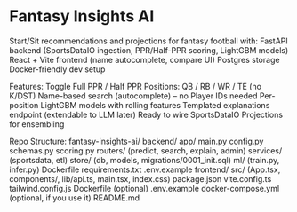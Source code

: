 # Fantasy Insights AI
Start/Sit recommendations and projections for fantasy football with:
FastAPI backend (SportsDataIO ingestion, PPR/Half-PPR scoring, LightGBM models)
React + Vite frontend (name autocomplete, compare UI)
Postgres storage
Docker-friendly dev setup

Features:
Toggle Full PPR / Half PPR
Positions: QB / RB / WR / TE (no K/DST)
Name-based search (autocomplete) – no Player IDs needed
Per-position LightGBM models with rolling features
Templated explanations endpoint (extendable to LLM later)
Ready to wire SportsDataIO Projections for ensembling

Repo Structure:
fantasy-insights-ai/
  backend/
    app/
      main.py
      config.py
      schemas.py
      scoring.py
      routers/ (predict, search, explain, admin)
      services/ (sportsdata, etl)
      store/ (db, models, migrations/0001_init.sql)
      ml/ (train.py, infer.py)
    Dockerfile
    requirements.txt
    .env.example
  frontend/
    src/ (App.tsx, components/, lib/api.ts, main.tsx, index.css)
    package.json
    vite.config.ts
    tailwind.config.js
    Dockerfile (optional)
    .env.example
  docker-compose.yml (optional, if you use it)
  README.md
